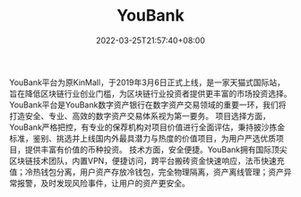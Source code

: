 ﻿---
weight: 
title: "YouBank"
description: "YouBank平台为原KinMall，于201…"
date: 2022-03-25T21:57:40+08:00
lastmod: 2022-03-25T16:45:40+08:00
draft: false
authors: ["Metabd"]
featuredImage: "youbank.webp"
link: ""
tags: ["交易所","YouBank"]
categories: ["navigation"]
navigation: ["交易所"]
lightgallery: true
toc: true
pinned: false
recommend: false
recommend1: false
---
YouBank平台为原KinMall，于2019年3月6日正式上线，是一家天猫式国际站，旨在降低区块链行业创业门槛，为区块链行业投资者提供更丰富的市场投资选择。
YouBank平台是YouBank数字资产银行在数字资产交易领域的重要一环，我们将打造安全、专业、高效的数字资产交易体系视为第一要务。
项目选择方面，YouBank严格把控，有专业的保荐机构对项目价值进行全面评估，秉持披沙拣金标准，鉴别、挑选并上线国内外最具潜力与热度的价值项目，为用户严选优质项目，提供丰富有价值的币种投资。
技术方面，安全便捷。YouBank拥有国际顶尖区块链技术团队，内置VPN，便捷访问，跨平台搬砖资金快速响应，法币快速充值；冷热钱包分离，用户资产存放冷钱包，完全物理隔离，资产离线管理；资产异常报警，及时发现风险事件，让用户的资产更安全。
